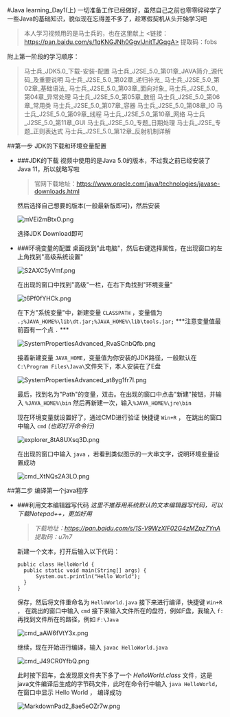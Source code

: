 #Java learning_Day1(上)
一切准备工作已经做好，虽然自己之前也零零碎碎学了一些Java的基础知识，貌似现在忘得差不多了，趁寒假契机从头开始学习吧
>本人学习视频用的是马士兵的，也在这里献上
><链接：https://pan.baidu.com/s/1qKNGJNh0GgvlJnitTJGqgA>
提取码：fobs

附上第一阶段的学习顺序：
> 马士兵\_JDK5.0\_下载-安装-配置
> 马士兵\_J2SE\_5.0\_第01章\_JAVA简介\_源代码\_及重要说明
> 马士兵\_J2SE\_5.0\_第02章\_递归补充\_
> 马士兵\_J2SE\_5.0\_第02章\_基础语法\_
> 马士兵\_J2SE\_5.0\_第03章\_面向对象\_
> 马士兵\_J2SE\_5.0\_第04章\_异常处理
> 马士兵\_J2SE\_5.0\_第05章\_数组
> 马士兵\_J2SE\_5.0\_第06章\_常用类
> 马士兵\_J2SE\_5.0\_第07章\_容器
> 马士兵\_J2SE\_5.0\_第08章\_IO
> 马士兵\_J2SE\_5.0\_第09章\_线程
> 马士兵\_J2SE\_5.0\_第10章\_网络
> 马士兵\_J2SE\_5.0\_第11章\_GUI
> 马士兵\_J2SE\_5.0\_专题\_日期处理
> 马士兵\_J2SE\_专题\_正则表达式
> 马士兵\_J2SE\_5.0\_第12章_反射机制详解

##第一步 JDK的下载和环境变量配置
- ###JDK的下载
  视频中使用的是Java 5.0的版本，不过我之前已经安装了Java 11，所以就略写啦
  >官网下载地址：<https://www.oracle.com/java/technologies/javase-downloads.html>

  然后选择自己想要的版本(一般最新版即可)，然后安装

  ![mVEi2mBtxO.png](https://i.loli.net/2020/03/02/Qnxfu8Ojg4mKdiU.png)

  选择JDK Download即可

- ###环境变量的配置
  桌面找到"此电脑"，然后右键选择属性，在出现窗口的左上角找到"高级系统设置"

  ![S2AXC5yVmf.png](https://i.loli.net/2020/03/02/o4d5KjHqfFsVJCY.png)

  在出现的窗口中找到"高级"一栏，在右下角找到"环境变量"

  ![t6Pf0fYHCk.png](https://i.loli.net/2020/03/02/ZUIEjsyvz5S78MW.png)

  在下方"系统变量"中，新建变量 ` CLASSPATH ` ，变量值为 ` .;%JAVA_HOME%\lib\dt.jar;%JAVA_HOME%\lib\tools.jar; `
  ***注意变量值最前面有一个点 ` . ` ***

  ![SystemPropertiesAdvanced_RvaSCnbQfb.png](https://i.loli.net/2020/03/02/MbldhaY4toJUFqs.png)

  接着新建变量 ` JAVA_HOME `，变量值为你安装的JDK路径，一般默认在` C:\Program Files\Java\ `文件夹下，本人安装在了E盘

  ![SystemPropertiesAdvanced_at8yg1fr7l.png](https://i.loli.net/2020/03/02/DSQzrRJLUZfnhvu.png)

  最后，找到名为"Path"的变量，双击。在出现的窗口中点击"新建"按钮，并输入 ` %JAVA_HOME%\bin `
  然后再新建一次，输入` %JAVA_HOME%\jre\bin `

  现在环境变量就设置好了，通过CMD进行验证
  快捷键 ` Win+R ` ， 在跳出的窗口中输入 ` cmd ` *(也即打开命令行)*

  ![explorer_8tA8UXsq3D.png](https://i.loli.net/2020/03/02/7cW6RUeKCXNGtns.png)

  在出现的窗口中输入 ` java ` ，若看到类似图示的一大串文字，说明环境变量设置成功

  ![cmd_XtNQs2A3LO.png](https://i.loli.net/2020/03/02/hcGXLHYwrWCgb18.png)

##第二步 编译第一个java程序
- ###利用文本编辑器写代码
  *这里不推荐用系统默认的文本编辑器写代码，可以下载Notepad++，更加好用*
  > *下载地址：<https://pan.baidu.com/s/1S-V9WzXlF02G4zMZpz7YnA>
提取码：u7n7*

  新建一个文本，打开后输入以下代码：
  ```
  public class HelloWorld {
  	public static void main(String[] args) {
  		System.out.println("Hello World");
  	}
  }
  ```

  保存，然后将文件重命名为 ` HelloWorld.java `
  接下来进行编译，快捷键 ` Win+R ` ， 在跳出的窗口中输入 ` cmd `
  接下来输入文件所在的盘符，例如F盘，我输入 ` f: `
  再找到文件所在的路径，例如 ` F:\Java `

  ![cmd_aAW6fVtY3x.png](https://i.loli.net/2020/03/02/vRpcmr7Ju8MH4fF.png)

  继续，现在开始进行编译，输入 ` javac HelloWorld.java `

  ![cmd_J49CR0YfbQ.png](https://i.loli.net/2020/03/02/Rnw3NurbVjeIkTZ.png)

  此时按下回车，会发现原文件夹下多了一个 *HelloWorld.class* 文件，这是java文件编译后生成的字节码文件，此时在命令行中输入 ` java HelloWorld `，在窗口中显示 Hello World ， 编译成功

  ![MarkdownPad2_8ae5eOZr7w.png](https://i.loli.net/2020/03/02/y27IKgLFNsQWrlC.png)